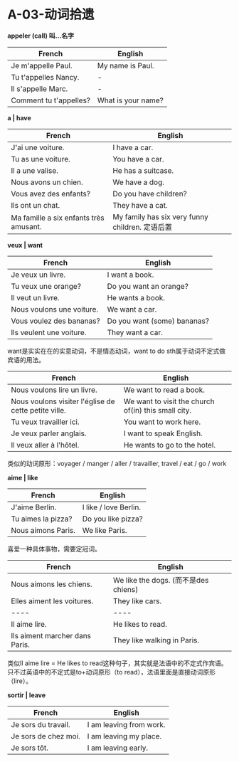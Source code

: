 ﻿# A-03-动词拾遗

**appeler (call) 叫…名字**

French | English
---- | ----
Je m'appelle Paul. | My name is Paul.
Tu t'appelles Nancy. | -
Il s'appelle Marc. | -
Comment tu t'appelles? | What is your name?

**a | have**

French | English
---- | ----
J'ai une voiture. | I have a car.
Tu as une voiture. | You have a car.
Il a une valise. | He has a suitcase.
Nous avons un chien. | We have a dog.
Vous avez des enfants? | Do you have children?
Ils ont un chat. | They have a cat.
Ma famille a six enfants très amusant. | My family has six very funny children. 定语后置

**veux | want**

French | English
---- | ----
Je veux un livre. | I want a book.
Tu veux une orange? | Do you want an orange?
Il veut un livre. | He wants a book.
Nous voulons une voiture. | We want a car.
Vous voulez des bananas? | Do you want (some) bananas?
Ils veulent une voiture. | They want a car.

want是实实在在的实意动词，不是情态动词，want to do sth属于动词不定式做宾语的用法。

French | English
---- | ---- 
Nous voulons lire un livre. | We want to read a book.
Nous voulons visiter l'église de cette petite ville. | We want to visit the church of(in) this small city.
Tu veux travailler ici. | You want to work here.
Je veux parler anglais. | I want to speak English.
Il veux aller à l'hôtel. | He wants to go to the hotel.

类似的动词原形：voyager / manger / aller / travailler, travel / eat / go / work

**aime | like**

French | English
---- | ----
J'aime Berlin. | I like / love Berlin.
Tu aimes la pizza? | Do you like pizza?
Nous aimons Paris. | We like Paris.

喜爱一种具体事物，需要定冠词。

French | English
---- | ----
Nous aimons les chiens. | We like the dogs. (而不是des chiens)
Elles aiment les voitures. | They like cars.
---- | ----
Il aime lire. | He likes to read.
Ils aiment marcher dans Paris. | They like walking in Paris.


类似Il aime lire = He likes to read这种句子，其实就是法语中的不定式作宾语。
只不过英语中的不定式是to+动词原形（to read），法语里面是直接动词原形（lire）。

**sortir | leave**

French | English
---- | ----
Je sors du travail. | I am leaving from work.
Je sors de chez moi. | I am leaving my place.
Je sors tôt. | I am leaving early.

